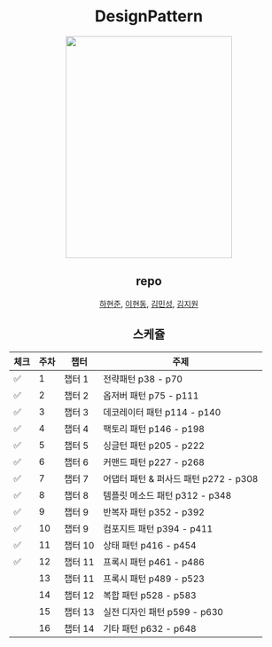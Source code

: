 <div align=center>

# DesignPattern

<img src="https://user-images.githubusercontent.com/44316546/197382582-dbcd4fa4-1133-419d-813d-75d0135373a6.jpg" height="400" width="300" align-item="center">

## repo

[하현준](https://github.com/StudyForBetterLife/DesignPattern), [이현동](https://github.com/LEEHYUNDONG/DesignPattern), [김민성](), [김지원]()

## 스케쥴

| 체크  | 주차  | 챕터    | 주제                          |
|-----|-----|-------|-----------------------------|
| ✅   | 1   | 챕터 1  | 전략패턴 p38 - p70              |
| ✅   | 2   | 챕터 2  | 옵저버 패턴 p75 - p111           |
| ✅   | 3   | 챕터 3  | 데코레이터 패턴 p114 - p140        |
| ✅   | 4   | 챕터 4  | 팩토리 패턴 p146 - p198          |
| ✅   | 5   | 챕터 5  | 싱글턴 패턴 p205 - p222          |
| ✅   | 6   | 챕터 6  | 커맨드 패턴 p227 - p268          |
| ✅   | 7   | 챕터 7  | 어댑터 패턴 & 퍼사드 패턴 p272 - p308 |
| ✅   | 8   | 챕터 8  | 템플릿 메소드 패턴 p312 - p348      |
| ✅   | 9   | 챕터 9  | 반복자 패턴 p352 - p392          |
| ✅   | 10  | 챕터 9  | 컴포지트 패턴 p394 - p411         |
| ✅   | 11  | 챕터 10 | 상태 패턴 p416 - p454           |
| ✅   | 12  | 챕터 11 | 프록시 패턴 p461 - p486          |
|     | 13  | 챕터 11 | 프록시 패턴 p489 - p523          |
|     | 14  | 챕터 12 | 복합 패턴 p528 - p583           |
|     | 15  | 챕터 13 | 실전 디자인 패턴 p599 - p630       |
|     | 16  | 챕터 14 | 기타 패턴 p632 - p648           |

</div>

